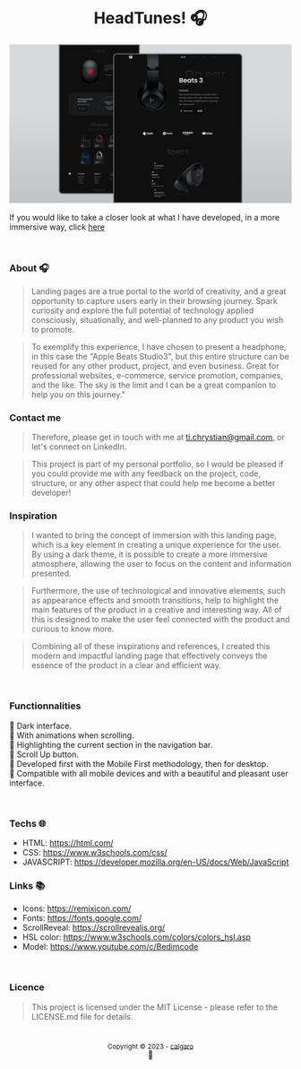 <h1 align="center">HeadTunes! 🎧</h1>

![](/preview.png)

If you would like to take a closer look at what I have developed, in a more immersive way, click <a href="" target="_blank">here</a>

<br>

### About 🎧
>Landing pages are a true portal to the world of creativity, and a great opportunity to capture users early in their browsing journey. Spark curiosity and explore the full potential of technology applied consciously, situationally, and well-planned to any product you wish to promote.

>To exemplify this experience, I have chosen to present a headphone, in this case the "Apple Beats Studio3", but this entire structure can be reused for any other product, project, and even business. Great for professional websites, e-commerce, service promotion, companies, and the like. The sky is the limit and I can be a great companion to help you on this journey."

### Contact me
>Therefore, please get in touch with me at ti.chrystian@gmail.com, or let's connect on LinkedIn.

>This project is part of my personal portfolio, so I would be pleased if you could provide me with any feedback on the project, code, structure, or any other aspect that could help me become a better developer!

### Inspiration
>I wanted to bring the concept of immersion with this landing page, which is a key element in creating a unique experience for the user. By using a dark theme, it is possible to create a more immersive atmosphere, allowing the user to focus on the content and information presented.

>Furthermore, the use of technological and innovative elements, such as appearance effects and smooth transitions, help to highlight the main features of the product in a creative and interesting way. All of this is designed to make the user feel connected with the product and curious to know more.

>Combining all of these inspirations and references, I created this modern and impactful landing page that effectively conveys the essence of the product in a clear and efficient way.

<br>

<!-- ### observation
### installer -->

### Functionnalities
🔖 Dark interface. <br>
🔖 With animations when scrolling. <br>
🔖 Highlighting the current section in the navigation bar. <br>
🔖 Scroll Up button. <br>
🔖 Developed first with the Mobile First methodology, then for desktop. <br>
🔖 Compatible with all mobile devices and with a beautiful and pleasant user interface. <br>

<br>

### Techs 🌐
- HTML: https://html.com/
- CSS: https://www.w3schools.com/css/
- JAVASCRIPT: https://developer.mozilla.org/en-US/docs/Web/JavaScript

### Links 📚
- Icons: https://remixicon.com/
- Fonts: https://fonts.google.com/
- ScrollReveal: https://scrollrevealjs.org/
- HSL color: https://www.w3schools.com/colors/colors_hsl.asp
- Model: https://www.youtube.com/c/Bedimcode

<br>

### Licence
>This project is licensed under the MIT License - please refer to the LICENSE.md file for details.

<div align="center">
  <br/>
      <sub>Copyright © 2023 - <a href="https://github.com/C-algaro">calgaro</sub></a>
    <br/>
    💖
</div>
